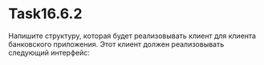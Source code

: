 # Task16.6.2
Напишите структуру, которая будет реализовывать клиент для клиента банковского приложения. Этот клиент должен реализовывать следующий интерфейс:
